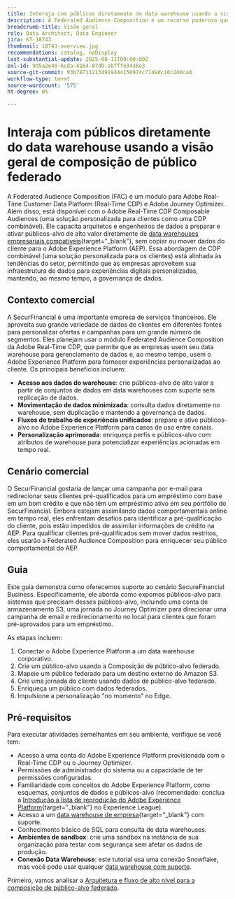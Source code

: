 ```yaml
---
title: Interaja com públicos diretamente do data warehouse usando a visão geral de composição de público federado
description: A Federated Audience Composition é um recurso poderoso que permite que arquitetos e engenheiros de dados preparem e ativem públicos de alto valor diretamente de data warehouses compatíveis.
breadcrumb-title: Visão geral
role: Data Architect, Data Engineer
jira: KT-18743
thumbnail: 18743-overview.jpg
recommendations: catalog, noDisplay
last-substantial-update: 2025-08-11T00:00:00Z
exl-id: 9d5a2e40-6cda-4164-87db-1bfffe3438e3
source-git-commit: 93b787112134919444150974c7149dc10c2d0ca6
workflow-type: tm+mt
source-wordcount: '575'
ht-degree: 0%

---
```


# Interaja com públicos diretamente do data warehouse usando a visão geral de composição de público federado

A Federated Audience Composition (FAC) é um módulo para Adobe Real-Time Customer Data Platform (Real-Time CDP) e Adobe Journey Optimizer. Além disso, está disponível com o Adobe Real-Time CDP Composable Audiences (uma solução personalizada para clientes como uma CDP combinável). Ele capacita arquitetos e engenheiros de dados a preparar e ativar públicos-alvo de alto valor diretamente de [data warehouses empresariais compatíveis](https://experienceleague.adobe.com/en/docs/federated-audience-composition/using/start/access-prerequisites){target="_blank"}, sem copiar ou mover dados do cliente para o Adobe Experience Platform (AEP). Essa abordagem de CDP combinável (uma solução personalizada para os clientes) está alinhada às tendências do setor, permitindo que as empresas aproveitem sua infraestrutura de dados para experiências digitais personalizadas, mantendo, ao mesmo tempo, a governança de dados.

## Contexto comercial

A SecurFinancial é uma importante empresa de serviços financeiros. Ele aproveita sua grande variedade de dados de clientes em diferentes fontes para personalizar ofertas e campanhas para um grande número de segmentos. Eles planejam usar o módulo Federated Audience Composition da Adobe Real-Time CDP, que permite que as empresas usem seu data warehouse para gerenciamento de dados e, ao mesmo tempo, usem o Adobe Experience Platform para fornecer experiências personalizadas ao cliente. Os principais benefícios incluem:

- **Acesso aos dados do warehouse**: crie públicos-alvo de alto valor a partir de conjuntos de dados em data warehouses com suporte sem replicação de dados.
- **Movimentação de dados minimizada**: consulta dados diretamente no warehouse, sem duplicação e mantendo a governança de dados.
- **Fluxos de trabalho de experiência unificados**: prepare e ative públicos-alvo no Adobe Experience Platform para casos de uso entre canais.
- **Personalização aprimorada**: enriqueça perfis e públicos-alvo com atributos de warehouse para potencializar experiências acionadas em tempo real.

## Cenário comercial

O SecurFinancial gostaria de lançar uma campanha por e-mail para redirecionar seus clientes pré-qualificados para um empréstimo com base em um bom crédito e que não têm um empréstimo ativo em seu portfólio do SecurFinancial. Embora estejam assimilando dados comportamentais online em tempo real, eles enfrentam desafios para identificar a pré-qualificação do cliente, pois estão impedidos de assimilar informações de crédito na AEP. Para qualificar clientes pré-qualificados sem mover dados restritos, eles usarão a Federated Audience Composition para enriquecer seu público comportamental do AEP.

## Guia

Este guia demonstra como oferecemos suporte ao cenário SecureFinancial Business. Especificamente, ele aborda como expomos públicos-alvo para sistemas que precisam desses públicos-alvo, incluindo uma conta de armazenamento S3, uma jornada no Journey Optimizer para direcionar uma campanha de email e redirecionamento no local para clientes que foram pré-aprovados para um empréstimo.

As etapas incluem:

1. Conectar o Adobe Experience Platform a um data warehouse corporativo.
2. Crie um público-alvo usando a Composição de público-alvo federado.
3. Mapeie um público federado para um destino externo do Amazon S3.
4. Crie uma jornada do cliente usando dados de público-alvo federado.
5. Enriqueça um público com dados federados.
6. Impulsione a personalização &quot;no momento&quot; no Edge.

## Pré-requisitos

Para executar atividades semelhantes em seu ambiente, verifique se você tem:

- Acesso a uma conta do Adobe Experience Platform provisionada com o Real-Time CDP ou o Journey Optimizer.
- Permissões de administrador do sistema ou a capacidade de ter permissões configuradas.
- Familiaridade com conceitos do Adobe Experience Platform, como esquemas, conjuntos de dados e públicos-alvo (recomendado: conclua a [Introdução à lista de reprodução do Adobe Experience Platform](https://experienceleague.adobe.com/en/playlists/experience-platform-introduction?lang=en){target="_blank"} no Experience League).
- Acesso a um [data warehouse de empresa](https://experienceleague.adobe.com/en/docs/federated-audience-composition/using/start/access-prerequisites){target="_blank"} com suporte.
- Conhecimento básico de SQL para consulta de data warehouses.
- **Ambientes de sandbox**: crie uma sandbox na instância de sua organização para testar com segurança sem afetar os dados de produção.
- **Conexão Data Warehouse**: este tutorial usa uma conexão Snowflake, mas você pode usar qualquer [data warehouse com suporte](https://experienceleague.adobe.com/en/docs/federated-audience-composition/using/start/access-prerequisites).

Primeiro, vamos analisar a [Arquitetura e fluxo de alto nível para a composição de público-alvo federado](fac-architecture-and-flow.md).
